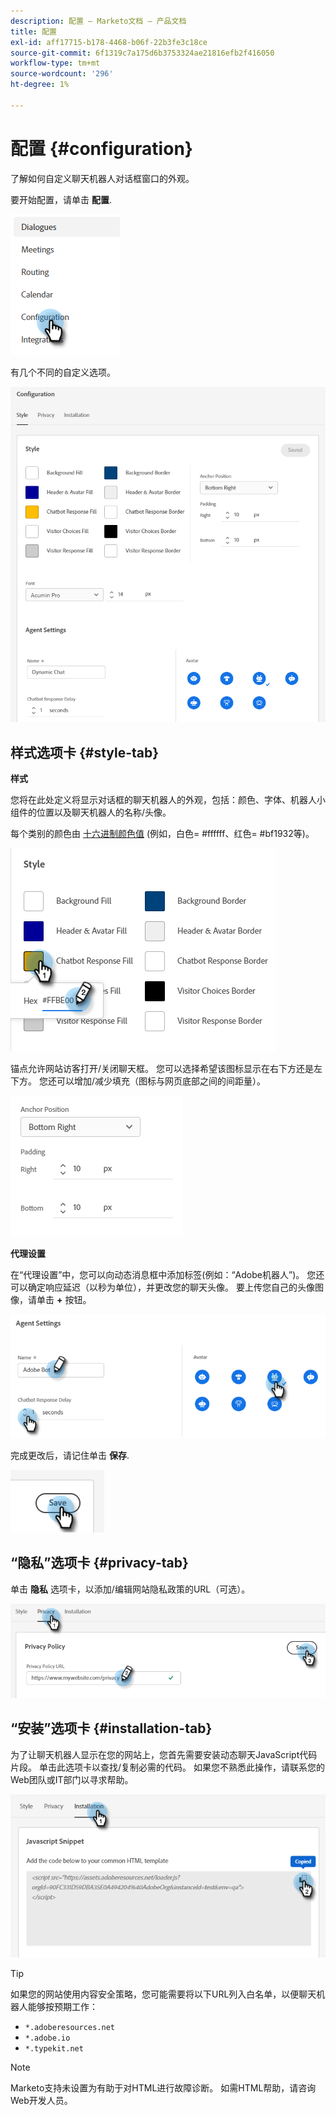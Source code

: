 ```yaml
---
description: 配置 — Marketo文档 — 产品文档
title: 配置
exl-id: aff17715-b178-4468-b06f-22b3fe3c18ce
source-git-commit: 6f1319c7a175d6b3753324ae21816efb2f416050
workflow-type: tm+mt
source-wordcount: '296'
ht-degree: 1%

---
```


# 配置 {#configuration}

了解如何自定义聊天机器人对话框窗口的外观。

要开始配置，请单击 **配置**.

![](assets/configuration-1.png)

有几个不同的自定义选项。

![](assets/configuration-2.png)

## 样式选项卡 {#style-tab}

**样式**

您将在此处定义将显示对话框的聊天机器人的外观，包括：颜色、字体、机器人小组件的位置以及聊天机器人的名称/头像。

每个类别的颜色由 [十六进制颜色值](https://color.adobe.com/create/color-wheel) (例如，白色= #ffffff、红色= #bf1932等)。

![](assets/configuration-3.png)

锚点允许网站访客打开/关闭聊天框。 您可以选择希望该图标显示在右下方还是左下方。 您还可以增加/减少填充（图标与网页底部之间的间距量）。

![](assets/configuration-4.png)

**代理设置**

在“代理设置”中，您可以向动态消息框中添加标签(例如：“Adobe机器人”)。 您还可以确定响应延迟（以秒为单位），并更改您的聊天头像。 要上传您自己的头像图像，请单击 **+** 按钮。

![](assets/configuration-5.png)

完成更改后，请记住单击 **保存**.

![](assets/configuration-6.png)

## “隐私”选项卡 {#privacy-tab}

单击 **隐私** 选项卡，以添加/编辑网站隐私政策的URL（可选）。

![](assets/configuration-7.png)

## “安装”选项卡 {#installation-tab}

为了让聊天机器人显示在您的网站上，您首先需要安装动态聊天JavaScript代码片段。 单击此选项卡以查找/复制必需的代码。 如果您不熟悉此操作，请联系您的Web团队或IT部门以寻求帮助。

![](assets/configuration-8.png)

>[!TIP]
>
>如果您的网站使用内容安全策略，您可能需要将以下URL列入白名单，以便聊天机器人能够按预期工作：
>
>* `*.adoberesources.net`
>* `*.adobe.io`
>* `*.typekit.net`


>[!NOTE]
>
>Marketo支持未设置为有助于对HTML进行故障诊断。 如需HTML帮助，请咨询Web开发人员。
